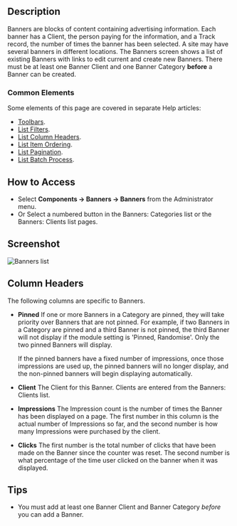 <!-- Filename: Help4.x:Banners / Display title: Banners -->

## Description

Banners are blocks of content containing advertising information. Each
banner has a Client, the person paying for the information, and a Track
record, the number of times the banner has been selected. A site may
have several banners in different locations. The Banners screen shows a
list of existing Banners with links to edit current and create new
Banners. There must be at least one Banner Client and one Banner
Category **before** a Banner can be created.

### Common Elements

Some elements of this page are covered in separate Help articles:

* [Toolbars](jdocmanual?article=help/common-elements/toolbars).
* [List Filters](jdocmanual?article=help/common-elements/list-filters).
* [List Column Headers](jdocmanual?article=help/common-elements/list-column-headers).
* [List Item Ordering](jdocmanual?article=help/common-elements/list-ordering).
* [List Pagination](jdocmanual?article=help/common-elements/list-pagination).
* [List Batch Process](jdocmanual?article=help/common-elements/list-batch-process).

## How to Access

- Select **Components → Banners → Banners** from the Administrator menu.
- Or Select a numbered button in the Banners: Categories list or the Banners:
  Clients list pages.

## Screenshot

![Banners list](../../../en/images/banners/banners-list.png)

## Column Headers

The following columns are specific to Banners.

- **Pinned**  If one or more Banners in a Category are pinned, they will take
    priority over Banners that are not pinned. For example, if two Banners in
    a Category are pinned and a third Banner is not pinned, the third Banner
    will not display if the module setting is 'Pinned, Randomise'. Only the
    two pinned Banners will display.

    If the pinned banners have a fixed
    number of impressions, once those impressions are used up, the pinned
    banners will no longer display, and the non-pinned banners will begin
    displaying automatically.
- **Client** The Client for this Banner. Clients are entered from the
    Banners: Clients list.
- **Impressions** The Impression count is the number of times the
    Banner has been displayed on a page. The first number in this column
    is the actual number of Impressions so far, and the second number is
    how many Impressions were purchased by the client.
- **Clicks** The first number is the total number of clicks that have
    been made on the Banner since the counter was reset. The second number
    is what percentage of the time user clicked on the banner when it was
    displayed.

## Tips

- You must add at least one Banner Client and Banner Category *before* you
can add a Banner.
